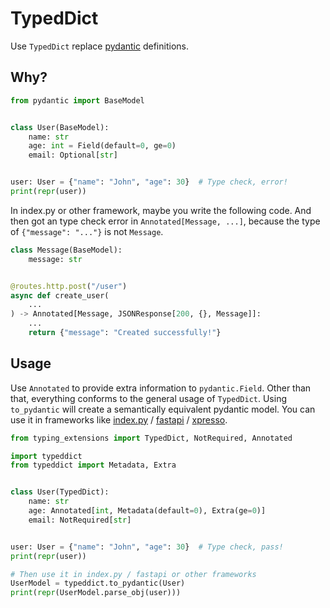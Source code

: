 # TypedDict

Use `TypedDict` replace [pydantic](https://pydantic-docs.helpmanual.io/) definitions.

## Why?

```python
from pydantic import BaseModel


class User(BaseModel):
    name: str
    age: int = Field(default=0, ge=0)
    email: Optional[str]


user: User = {"name": "John", "age": 30}  # Type check, error!
print(repr(user))
```

In index.py or other framework, maybe you write the following code. And then got an type check error in `Annotated[Message, ...]`, because the type of `{"message": "..."}` is not `Message`.

```python
class Message(BaseModel):
    message: str


@routes.http.post("/user")
async def create_user(
    ...
) -> Annotated[Message, JSONResponse[200, {}, Message]]:
    ...
    return {"message": "Created successfully!"}
```

## Usage

Use `Annotated` to provide extra information to `pydantic.Field`. Other than that, everything conforms to the general usage of `TypedDict`. Using `to_pydantic` will create a semantically equivalent pydantic model. You can use it in frameworks like [index.py](https://github.com/index-py/index.py) / [fastapi](https://fastapi.tiangolo.com/) / [xpresso](https://github.com/adriangb/xpresso).

```python
from typing_extensions import TypedDict, NotRequired, Annotated

import typeddict
from typeddict import Metadata, Extra


class User(TypedDict):
    name: str
    age: Annotated[int, Metadata(default=0), Extra(ge=0)]
    email: NotRequired[str]


user: User = {"name": "John", "age": 30}  # Type check, pass!
print(repr(user))

# Then use it in index.py / fastapi or other frameworks
UserModel = typeddict.to_pydantic(User)
print(repr(UserModel.parse_obj(user)))
```
